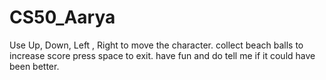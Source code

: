 # CS50_Aarya
Use Up, Down, Left , Right to move the character.
collect beach balls to increase score
press space to exit.
have fun and do tell me if it could have been better.
